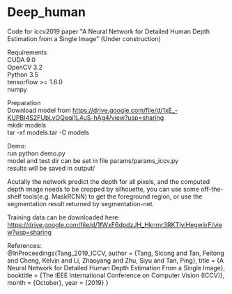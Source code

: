 # Deep_human
Code for iccv2019 paper "A Neural Network for Detailed Human Depth Estimation from a Single Image" (Under construction)

Requirements<br/>
CUDA 9.0<br/>
OpenCV 3.2<br/>
Python 3.5<br/>
tensorflow >= 1.6.0<br/>
numpy<br/>


Preparation<br/>
Download model from https://drive.google.com/file/d/1xE_-KUPBI4S2FUbLyOQeqj1L4uS-hAg4/view?usp=sharing<br/>
mkdir models<br/>
tar -xf models.tar -C models<br/>

Demo:<br/>
run python demo.py <br/>
model and test dir can be set in file params/params_iccv.py<br/>
results will be saved in output/<br/>

Acutally the network predict the depth for all pixels, and the computed depth image needs to be cropped by silhouette, you can use some off-the-shelf tools(e.g. MaskRCNN) to get the foreground region, or use the segmentation result returned by segmentation-net.<br/>

Training data can be downloaded here:<br/>
https://drive.google.com/file/d/1fWxF6dpdzJH_Hknmr3RKTIyiHegwiirF/view?usp=sharing<br/>

References:<br/>
@InProceedings{Tang_2019_ICCV,
author = {Tang, Sicong and Tan, Feitong and Cheng, Kelvin and Li, Zhaoyang and Zhu, Siyu and Tan, Ping},
title = {A Neural Network for Detailed Human Depth Estimation From a Single Image},
booktitle = {The IEEE International Conference on Computer Vision (ICCV)},
month = {October},
year = {2019}
}



